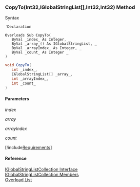 ﻿### CopyTo(Int32,IGlobalStringList\[\],Int32,Int32) Method

Syntax

```vbnet
'Declaration
 
Overloads Sub CopyTo( _
   ByVal _index_ As Integer, _
   ByVal _array_() As IGlobalStringList, _
   ByVal _arrayIndex_ As Integer, _
   ByVal _count_ As Integer _
) 
```

```csharp
void CopyTo( 
   int _index_,
   IGlobalStringList[] _array_,
   int _arrayIndex_,
   int _count_
)
```

#### Parameters

_index_

_array_

_arrayIndex_

_count_

[!include[Requirements](../partials/requirements.md)]

#### Reference

[IGlobalStringListCollection Interface](fcSDK~FChoice.Foundation.Clarify.DataObjects.IGlobalStringListCollection.md)  
[IGlobalStringListCollection Members](fcSDK~FChoice.Foundation.Clarify.DataObjects.IGlobalStringListCollection_members.md)  
[Overload List](fcSDK~FChoice.Foundation.Clarify.DataObjects.IGlobalStringListCollection~CopyTo.md)